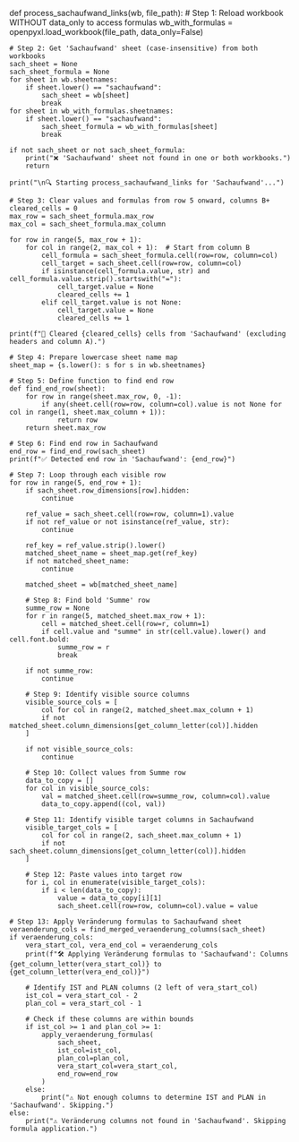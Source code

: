 def process_sachaufwand_links(wb, file_path):
    # Step 1: Reload workbook WITHOUT data_only to access formulas
    wb_with_formulas = openpyxl.load_workbook(file_path, data_only=False)

    # Step 2: Get 'Sachaufwand' sheet (case-insensitive) from both workbooks
    sach_sheet = None
    sach_sheet_formula = None
    for sheet in wb.sheetnames:
        if sheet.lower() == "sachaufwand":
            sach_sheet = wb[sheet]
            break
    for sheet in wb_with_formulas.sheetnames:
        if sheet.lower() == "sachaufwand":
            sach_sheet_formula = wb_with_formulas[sheet]
            break

    if not sach_sheet or not sach_sheet_formula:
        print("❌ 'Sachaufwand' sheet not found in one or both workbooks.")
        return

    print("\n🔍 Starting process_sachaufwand_links for 'Sachaufwand'...")

    # Step 3: Clear values and formulas from row 5 onward, columns B+
    cleared_cells = 0
    max_row = sach_sheet_formula.max_row
    max_col = sach_sheet_formula.max_column

    for row in range(5, max_row + 1):
        for col in range(2, max_col + 1):  # Start from column B
            cell_formula = sach_sheet_formula.cell(row=row, column=col)
            cell_target = sach_sheet.cell(row=row, column=col)
            if isinstance(cell_formula.value, str) and cell_formula.value.strip().startswith("="):
                cell_target.value = None
                cleared_cells += 1
            elif cell_target.value is not None:
                cell_target.value = None
                cleared_cells += 1

    print(f"🧹 Cleared {cleared_cells} cells from 'Sachaufwand' (excluding headers and column A).")

    # Step 4: Prepare lowercase sheet name map
    sheet_map = {s.lower(): s for s in wb.sheetnames}

    # Step 5: Define function to find end row
    def find_end_row(sheet):
        for row in range(sheet.max_row, 0, -1):
            if any(sheet.cell(row=row, column=col).value is not None for col in range(1, sheet.max_column + 1)):
                return row
        return sheet.max_row

    # Step 6: Find end row in Sachaufwand
    end_row = find_end_row(sach_sheet)
    print(f"✅ Detected end row in 'Sachaufwand': {end_row}")

    # Step 7: Loop through each visible row
    for row in range(5, end_row + 1):
        if sach_sheet.row_dimensions[row].hidden:
            continue

        ref_value = sach_sheet.cell(row=row, column=1).value
        if not ref_value or not isinstance(ref_value, str):
            continue

        ref_key = ref_value.strip().lower()
        matched_sheet_name = sheet_map.get(ref_key)
        if not matched_sheet_name:
            continue

        matched_sheet = wb[matched_sheet_name]

        # Step 8: Find bold 'Summe' row
        summe_row = None
        for r in range(5, matched_sheet.max_row + 1):
            cell = matched_sheet.cell(row=r, column=1)
            if cell.value and "summe" in str(cell.value).lower() and cell.font.bold:
                summe_row = r
                break

        if not summe_row:
            continue

        # Step 9: Identify visible source columns
        visible_source_cols = [
            col for col in range(2, matched_sheet.max_column + 1)
            if not matched_sheet.column_dimensions[get_column_letter(col)].hidden
        ]

        if not visible_source_cols:
            continue

        # Step 10: Collect values from Summe row
        data_to_copy = []
        for col in visible_source_cols:
            val = matched_sheet.cell(row=summe_row, column=col).value
            data_to_copy.append((col, val))

        # Step 11: Identify visible target columns in Sachaufwand
        visible_target_cols = [
            col for col in range(2, sach_sheet.max_column + 1)
            if not sach_sheet.column_dimensions[get_column_letter(col)].hidden
        ]

        # Step 12: Paste values into target row
        for i, col in enumerate(visible_target_cols):
            if i < len(data_to_copy):
                value = data_to_copy[i][1]
                sach_sheet.cell(row=row, column=col).value = value

    # Step 13: Apply Veränderung formulas to Sachaufwand sheet
    veraenderung_cols = find_merged_veraenderung_columns(sach_sheet)
    if veraenderung_cols:
        vera_start_col, vera_end_col = veraenderung_cols
        print(f"🛠️ Applying Veränderung formulas to 'Sachaufwand': Columns {get_column_letter(vera_start_col)} to {get_column_letter(vera_end_col)}")

        # Identify IST and PLAN columns (2 left of vera_start_col)
        ist_col = vera_start_col - 2
        plan_col = vera_start_col - 1

        # Check if these columns are within bounds
        if ist_col >= 1 and plan_col >= 1:
            apply_veraenderung_formulas(
                sach_sheet,
                ist_col=ist_col,
                plan_col=plan_col,
                vera_start_col=vera_start_col,
                end_row=end_row
            )
        else:
            print("⚠️ Not enough columns to determine IST and PLAN in 'Sachaufwand'. Skipping.")
    else:
        print("⚠️ Veränderung columns not found in 'Sachaufwand'. Skipping formula application.")
